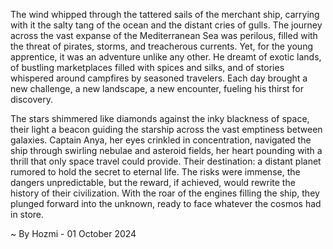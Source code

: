
The wind whipped through the tattered sails of the merchant ship, carrying with it the salty tang of the ocean and the distant cries of gulls.  The journey across the vast expanse of the Mediterranean Sea was perilous, filled with the threat of pirates, storms, and treacherous currents. Yet, for the young apprentice, it was an adventure unlike any other.  He dreamt of exotic lands, of bustling marketplaces filled with spices and silks, and of stories whispered around campfires by seasoned travelers.  Each day brought a new challenge, a new landscape, a new encounter, fueling his thirst for discovery.

The stars shimmered like diamonds against the inky blackness of space, their light a beacon guiding the starship across the vast emptiness between galaxies. Captain Anya, her eyes crinkled in concentration, navigated the ship through swirling nebulae and asteroid fields, her heart pounding with a thrill that only space travel could provide.  Their destination: a distant planet rumored to hold the secret to eternal life.  The risks were immense, the dangers unpredictable, but the reward, if achieved, would rewrite the history of their civilization. With the roar of the engines filling the ship, they plunged forward into the unknown, ready to face whatever the cosmos had in store. 

~ By Hozmi - 01 October 2024
